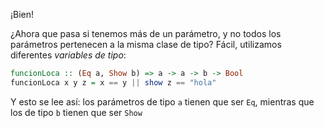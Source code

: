 ¡Bien! 

¿Ahora que pasa si tenemos más de un parámetro, y no todos los parámetros pertenecen a la misma clase de tipo? Fácil, utilizamos diferentes _variables de tipo_:

```haskell
funcionLoca :: (Eq a, Show b) => a -> a -> b -> Bool
funcionLoca x y z = x == y || show z == "hola"
```

Y esto se lee así: los parámetros de tipo `a` tienen que ser `Eq`, mientras que los de tipo `b` tienen que ser `Show` 